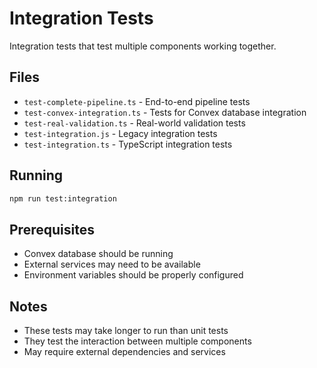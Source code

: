 # Integration Tests

Integration tests that test multiple components working together.

## Files

- `test-complete-pipeline.ts` - End-to-end pipeline tests
- `test-convex-integration.ts` - Tests for Convex database integration
- `test-real-validation.ts` - Real-world validation tests
- `test-integration.js` - Legacy integration tests
- `test-integration.ts` - TypeScript integration tests

## Running

```bash
npm run test:integration
```

## Prerequisites

- Convex database should be running
- External services may need to be available
- Environment variables should be properly configured

## Notes

- These tests may take longer to run than unit tests
- They test the interaction between multiple components
- May require external dependencies and services

